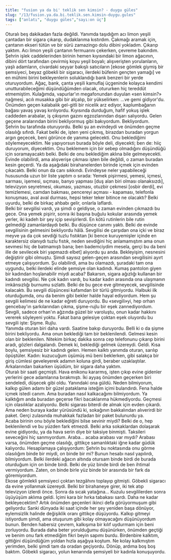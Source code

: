 ```yaml
---
title: "fusion ya da bi' teklik sen kimsin? - duygu güles"
slug: "/13/fusion.ya.da.bi.teklik.sen.kimsin-duygu.gules"
tags: ["anlatı", "duygu güles","sayı:on üç"]
---
```

Oturalı beş dakikadan fazla değildi. Yanımda taşıdığım acı limon yeşili
çantadan bir sigara çıkarıp, dudaklarıma kıstırdım. Çakmağı aramak için,
çantanın ekseri tütün ve bir sürü zamazingo dolu dibini yokladım.
Çıkarıp yaktım. Acı limon yeşili çantanın fermuarını çekerken, çevreme
bakındım. Şehrin işlek caddelerinden birinin hemen kıyısındaki bir limon
ağacının, dibini dört tarafından çevirmiş koyu yeşil boyalı;
alışverişten yorulanların, yaşlı adamların, civardaki seyyar bakışlı
satıcıların \[ekose gömlek giymiş bir şemsiyeci, beyaz göbekli bir
sigaracı, ilerdeki büfenin gençten yamağı\] ve en mühimi birini
bekleyenlerin soluklandığı bank benzeri bir yerde oturuyordum. Ağaç,
bank, çanta yeşili kamuflaj üçgeninde kolayca kendimi unutturabileceğimi
düşündüğümden olacak, otururken hiç tereddüt etmemiştim. Kulağımda,
vapurlar'ın megafonundan duyulan «sen kimsin?» nağmesi, acılı musakka
gibi bir alçalıp, bir yükselirken: ...ve gemi gidiyor'du. Önümden geçen
kalabalık gel-gitli bir nicelik arz ediyor, kaplumbağanın bağası yavaş
yavaş kırılıyordu. Kıyısında durduğum, hafif yokuş işlek caddeden
arabalar, iş çıkışının gazını egzozlarından dışarı salıyordu. Gelen
geçene aralarından birini bekliyormuş gibi bakıyordum. Bekliyordum.\
Şehrin bu tarafında oturuyordu. Belki şu an evindeydi ve önümden geçme
olasılığı sıfırdı. Fakat belki de, işten yeni çıkmış, birazdan buradan
yorgun argın geçecek, beni görünce de yanıma gelecekti. Onu beklediğimi
söylemeyecektim. Ne yapıyorsun burada böyle deli, diyecekti; ben de:
hiiç duruyorum, diyecektim. Onu beklemem için bir sebep olmadığını
düşündüğü için soramayacaktı belki. Belki de onu beklediğim aklına bile
gelmeyecekti. Evinde olabilirdi, ama alışverişe çıkması işten bile
değildi, o zaman buradan kesin geçerdi. Ya da aşağıdaki birahanelerden
birinde içmek için evinden çıkacaktı. Belki onun da canı sıkkındı.
Evindeyse neler yapabileceği hususunda uzun bir liste yaptım o sırada:
Yemek pişirmesi, yemesi, içmesi, sarması, işemesi, sıçması, banyo
yapması \[duş alan biri olması olanaksızdı\], televizyon seyretmesi,
okuması, yazması, otuzbir çekmesi \[osbir derdi\], evi temizlemesi,
camdan bakması, pencereyi açması - kapaması, telefonla konuşması, aval
aval durması, hepsi teker teker bitince ne olacaktı? Belki uyurdu, belki
de birkaç ahbabı gelir, onlarla laflardı.\
Belki bir sevgilisi vardı, ya şimdi o geldiyse, o zaman evinden çıkmazdı
bu gece. Ona yemek pişirir, sonra iki başına buğulu kokular arasında
yemek yerler, iki kadeh bir şey içip sevişirlerdi. En kötü rutinlerin
bile rutin gelmediği zamanlardaydı belki. Bu düşünce canımı yaktı. Belki
de evinde sevgilisinin gelmesini bekliyordu hâlâ. Sevgilisi de çarşıdan
ona içki ve biraz meyve ya da çok sevdiği tuzlu fıstıktan \[ki bence
kuruyemişler içinde en karaktersiz olanıydı tuzlu fıstık, neden
sevdiğini hiç anlamamıştım ama onun sevmesi hiç de batmamıştı bana; ben
bademciydim mesela, gerçi bu da beni ille de sevilecek biri yapmazdı
elbet\] alıyordu şu anda. Bekleyişim, nesnesini değiştirir gibi olmuştu.
Şimdi sayısız gelen-geçen arasından sevgilisini ayırt etmeye
çalışıyordum. Şu olabilirdi, ama bu olamazdı, şuradaki tam ona uygundu,
belki ilerdeki elinde şemsiye olan kadındı. Kumaş pantolon giyen bir
kadından hoşlanabilir miydi acaba? Bakarsın, sigara ağızlığı kullanan
bir kadındı sevgilisi. Ne çok kadın vardı, bu kadar kadın arasında ona
ulaşmanın imkânsızlığı burnumu sızlattı. Belki de bu gece eve
gitmeyecek, sevgilisinde kalacaktı. Bu sevgili düşüncesi kafamdan bir
türlü gitmiyordu. Halbuki ilk oturduğumda, onu da benim gibi bekler
halde hayal ediyordum. Hem şu sevgili kelimesi de ne kadar eğreti
duruyordu. Bu «sevgili»yi, hep orhan gencebay'ın şarkılarından çıkma,
şişme-rujlu bir eşek zannediyordum. Sevgili, sadece orhan'ın ağzında
güzel bir varoluştu, onun kadar hakkını vererek söyleyeni yoktu. Fakat
bana gelesiye çoktan eşek oluyordu bu sevgili işte: Şişme. Rujlu.\
Yanımda oturan biri daha vardı. Saatine bakıp duruyordu. Belli ki o da
şişme birini bekliyordu. Ama onun beklediği tam bir beklenilendi.
Gelmesi kesin olan bir beklenilen. Nitekim birkaç dakika sonra cep
telefonunu çıkarıp birini aradı, gözleri dalgalandı. Demek ki, beklediği
gelmek üzereydi. Geldi. Kısa boylu, şemsiyesiz bir kadındı gelen. Hemen
kalktı yanımda oturan, sarılıp öpüştüler. Kadın: kuzucuğum üşümüş mü
beni beklerken, gibi salakça bir giriş cümlesi geveleyerek adamın koluna
girdi, beraber uzaklaştılar. Arkalarından bakarken üşüdüm, bir sigara
daha yaktım.\
Oturalı bir saati geçmişti. Hava enikonu kararmış, işten çıkıp evine
gidenler yerlerini gece adamlarına bırakmıştı. İki ayyaş önümden
geçerken biri sendeledi, düşecek gibi oldu. Yanındaki ona güldü. Neden
bilmiyorum, kalkıp gülen adamı bir güzel pataklama isteğim içimi
bulandırdı. Fena halde içmek istedi canım. Ama buradan nasıl kalkacağımı
bilmiyordum. Ya kalktığım anda buradan geçerse fikri bacaklarıma
hükmediyordu. Geçmesi için olasılıklar azalıyordu. Belki sigarası
biterdi de almak için evden çıkardı. Ama neden buraya kadar yürüsündü
ki, sokağının bakkalından alıverirdi bir paket. Gerçi zulasında muhakkak
fazladan bir paket bulunurdu ya.\
Acaba birinin onu böyle beklediğini bilse sevinir miydi? Belki de o, hep
beklenilendi ve bu yüzden fark etmezdi. Belki arka sokaklardan dolaşarak
evine gidiyordu, ya da hava serin diye bir taksiye binmişti. Taksileri
seveceğini hiç sanmıyordum. Araba... acaba arabası var mıydı? Arabası
varsa, önümden geçme olasılığı, gittikçe samanlıktaki iğne kadar güdük
kalıyordu. Hesaplamaya çalışıyordum: Şehrin bu noktasında onu görme
olasılığım binde bir miydi, on binde bir mi? Bunun hesabı nasıl
yapılırdı, bilmiyordum. Belki ilerdeki ağacın altında otursam binde
birdi de burada oturduğum için on binde birdi. Belki de yüz binde birdi
de ben ihtimal vermiyordum. Zaten, on binde birle yüz binde bir arasında
bir fark da göremiyordum.\
Ekose gömlekli şemsiyeci çoktan tezgâhını toplayıp gitmişti. Göbekli
sigaracı da evine yollanmak üzereydi. Belki bir birahaneye girer, iki
tek atıp televizyon izlerdi önce. Sonra da sıcak yatağına... Kuzulu
sevgililerden sonra üşüyüşüm aklıma geldi. İçimi kara bir hırka tabakası
sardı. Daha ne kadar bekleyecektim? Artık önümden geçenleri ikinci defa
görüyormuşum gibi geliyordu: Sanki dünyada iki saat içinde her şey
yeniden başa dönüyor, eylemsizlik halinde değişiklik oranı gittikçe
düşüyordu. Kalkıp gitmeyi istiyordum şimdi, ama otuşurum gibi kolay
olmayacağını düşünüyordum bunun. Benden habersiz çevrem, kalkışıma bir
kılıf uydurmam için beni zorluyordu. Burada daha beter yorulduğumu
düşünürken, önümden geçtiği ve benim onu fark etmediğim fikri beyin
sapımı burdu. Birdenbire kalktım, gittiğini düşündüğüm yoldan hızla
aşağıya koştum. Ne kolay kalkmıştım yerimden, belki şimdi tam da oradan
geçiyordu. Dönüp, ardıma boş boş baktım. Göbekli sigaracı, yolun
kenarında şemsiyeli bir kadınla konuşuyordu.

